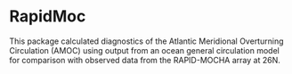 # RapidMoc
This package calculated diagnostics of the Atlantic Meridional Overturning Circulation (AMOC) using output from an ocean general circulation model for comparison with observed data from the  RAPID-MOCHA array at 26N.